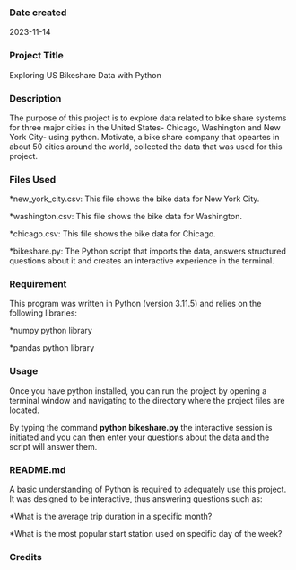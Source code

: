 ### Date created
2023-11-14

### Project Title
Exploring US Bikeshare Data with Python

### Description
The purpose of this project is to explore data related to bike share systems for three major cities in the United States- Chicago, Washington and New York City- using python. Motivate, a bike share company that opeartes in about 50 cities around the world, collected the data that was used for this project.

### Files Used

*new_york_city.csv: This file shows the bike data for New York City.

*washington.csv: This file shows the bike data for Washington.

*chicago.csv: This file shows the bike data for Chicago.

*bikeshare.py: The Python script that imports the data, answers structured questions about it and creates an interactive experience in the terminal.


### Requirement
This program was written in Python (version 3.11.5) and relies on the following libraries:

*numpy python library

*pandas python library


### Usage
Once you have python installed, you can run the project by opening a terminal window and navigating to the directory where the project files are located.

By typing the command **python bikeshare.py** the interactive session is initiated and you can then enter your questions about the data and the script will answer them.

### README.md
A basic understanding of Python is required to adequately use this project. It was designed to be interactive, thus answering questions such as:

*What is the average trip duration in a specific month?


*What is the most popular start station used on specific day of the week?


### Credits


